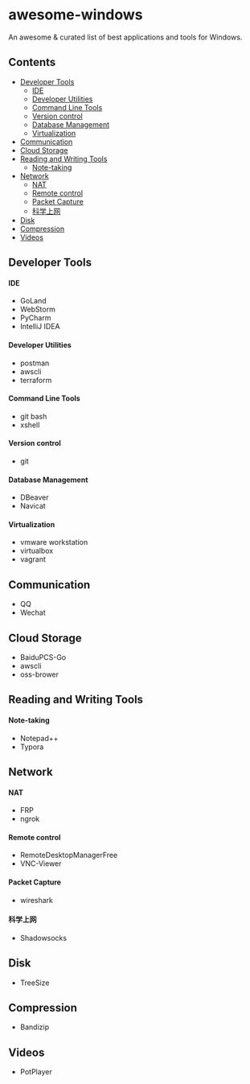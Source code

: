 # awesome-windows
An awesome & curated list of best applications and tools for Windows.
## Contents
- [Developer Tools](#developer-tools)
  - [IDE](#ide)
  - [Developer Utilities](#developer-utilities)
  - [Command Line Tools](#command-line-tools)
  - [Version control](#version-control)
  - [Database Management](#database-management)
  - [Virtualization](#virtualization)
- [Communication](#communication)
- [Cloud Storage](#cloud-storage)
- [Reading and Writing Tools](#reading-and-writing-tools)
  - [Note-taking](#note-taking)
- [Network](#network)
  - [NAT](#nat)
  - [Remote control](#remote-control)
  - [Packet Capture](#packet-capture)
  - [科学上网](#科学上网)
- [Disk](#disk)
- [Compression](#compression)
- [Videos](#videos)
## Developer Tools
#### IDE
- GoLand
- WebStorm
- PyCharm
- IntelliJ IDEA
#### Developer Utilities
- postman
- awscli
- terraform
#### Command Line Tools
- git bash
- xshell
#### Version control
- git
#### Database Management
- DBeaver
- Navicat
#### Virtualization
- vmware workstation
- virtualbox
- vagrant
## Communication
- QQ
- Wechat
## Cloud Storage
- BaiduPCS-Go
- awscli
- oss-brower
## Reading and Writing Tools
#### Note-taking
- Notepad++
- Typora
## Network
#### NAT
- FRP
- ngrok
#### Remote control
- RemoteDesktopManagerFree
- VNC-Viewer
#### Packet Capture
- wireshark
#### 科学上网
- Shadowsocks
## Disk
- TreeSize
## Compression
- Bandizip
## Videos
- PotPlayer

